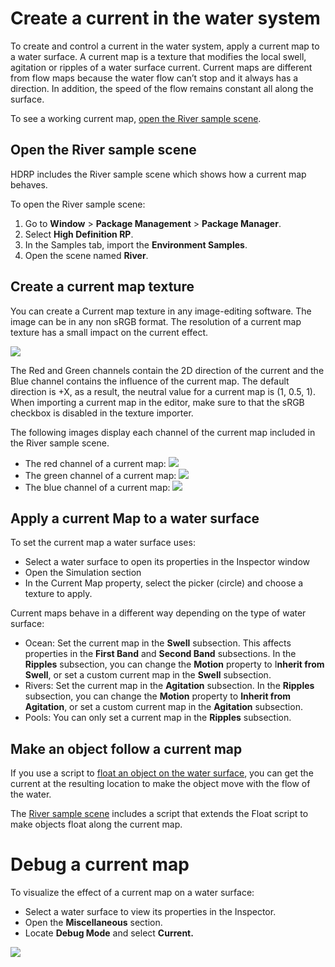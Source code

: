 # Create a current in the water system
To create and control a current in the water system, apply a current map to a water surface.
A current map is a texture that modifies the local swell, agitation or ripples of a water surface current.
Current maps are different from flow maps because the water flow can’t stop and it always has a direction. In addition, the speed of the flow remains constant all along the surface.

To see a working current map, [open the River sample scene](#river-sample-scene).

<a name="river-sample-scene"></a>

## Open the River sample scene

HDRP includes the River sample scene which shows how a current map behaves.

To open the River sample scene:

1. Go to **Window** > **Package Management** > **Package Manager**.
2. Select **High Definition RP**.
3. In the Samples tab, import the **Environment Samples**.
4. Open the scene named **River**.

## Create a current map texture

You can create a Current map texture in any  image-editing software. The image can be in any non sRGB format. The resolution of a current map texture has a small impact on the current effect.

![](Images/watersystem-curent.png)

The Red and Green channels contain the 2D direction of the current and the Blue channel contains the influence of the current map. 
The default direction is +X, as a result, the neutral value for a current map is (1, 0.5, 1). 
When importing a current map in the editor, make sure to that the sRGB checkbox is disabled in the texture importer.

The following images display each channel of the current map included in the River sample scene.
* The red channel of a current map: ![](Images/watersystem-curent-r.png)
* The green channel of a current map: ![](Images/watersystem-curent-g.png)
* The blue channel of a current map: ![](Images/watersystem-curent-b.png)

## Apply a current Map to a water surface

To set the current map a water surface uses:

- Select a water surface to open its properties in the Inspector window
- Open the Simulation section
- In the Current Map property, select the picker (circle) and choose a texture to apply.

Current maps behave in a different way depending on the type of water surface:

- Ocean: Set the current map in the **Swell** subsection. This affects properties in the **First Band** and **Second Band** subsections. In the **Ripples** subsection, you can change the **Motion** property to I**nherit from Swell**, or set a custom current map in the **Swell** subsection.
- Rivers: Set the current map in the **Agitation** subsection. In the **Ripples** subsection, you can change the **Motion** property to **Inherit from Agitation**, or set a custom current map in the **Agitation** subsection.
- Pools: You can only set a current map in the **Ripples** subsection.

## Make an object follow a current map

If you use a script to [float an object on the water surface](float-objects-on-a-water-surface.md), you can get the current at the resulting location to make the object move with the flow of the water.

The [River sample scene](#river-sample-scene) includes a script that extends the Float script to make objects float along the current map.

# Debug a current map

To visualize the effect of a current map on a water surface:

- Select a water surface to view its properties in the Inspector.
- Open the **Miscellaneous** section.
- Locate **Debug Mode** and select **Current.**

![](Images/watersystem-current-debug.png)
